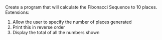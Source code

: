 Create a program that will calculate the Fibonacci Sequence to 10 places.
Extensions:
1. Allow the user to specify the number of places generated
2. Print this in reverse order
3. Display the total of all the numbers shown